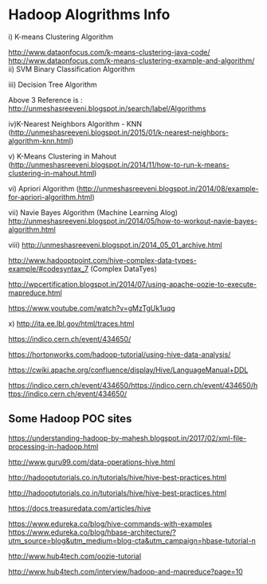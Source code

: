 # Hadoop Alogrithms Info

i) K-means Clustering Algorithm

http://www.dataonfocus.com/k-means-clustering-java-code/
http://www.dataonfocus.com/k-means-clustering-example-and-algorithm/
ii) SVM Binary Classification Algorithm

iii) Decision Tree Algorithm

Above 3 Reference is : http://unmeshasreeveni.blogspot.in/search/label/Algorithms

iv)K-Nearest Neighbors Algorithm - KNN (http://unmeshasreeveni.blogspot.in/2015/01/k-nearest-neighbors-algorithm-knn.html)

v) K-Means Clustering in Mahout (http://unmeshasreeveni.blogspot.in/2014/11/how-to-run-k-means-clustering-in-mahout.html)

vi) Apriori Algorithm (http://unmeshasreeveni.blogspot.in/2014/08/example-for-apriori-algorithm.html)

vii) Navie Bayes Algorithm (Machine Learning Alog) http://unmeshasreeveni.blogspot.in/2014/05/how-to-workout-navie-bayes-algorithm.html 


viii) http://unmeshasreeveni.blogspot.in/2014_05_01_archive.html

http://www.hadooptpoint.com/hive-complex-data-types-example/#codesyntax_7 (Complex DataTyes)

http://wpcertification.blogspot.in/2014/07/using-apache-oozie-to-execute-mapreduce.html

https://www.youtube.com/watch?v=gMzTgUk1uqg

x) http://ita.ee.lbl.gov/html/traces.html

https://indico.cern.ch/event/434650/

https://hortonworks.com/hadoop-tutorial/using-hive-data-analysis/

https://cwiki.apache.org/confluence/display/Hive/LanguageManual+DDL


https://indico.cern.ch/event/434650/https://indico.cern.ch/event/434650/https://indico.cern.ch/event/434650/
## Some Hadoop POC sites
https://understanding-hadoop-by-mahesh.blogspot.in/2017/02/xml-file-processing-in-hadoop.html

http://www.guru99.com/data-operations-hive.html


http://hadooptutorials.co.in/tutorials/hive/hive-best-practices.html


http://hadooptutorials.co.in/tutorials/hive/hive-best-practices.html


https://docs.treasuredata.com/articles/hive


https://www.edureka.co/blog/hive-commands-with-examples
https://www.edureka.co/blog/hbase-architecture/?utm_source=blog&utm_medium=blog-cta&utm_campaign=hbase-tutorial-n

http://www.hub4tech.com/oozie-tutorial





http://www.hub4tech.com/interview/hadoop-and-mapreduce?page=10





